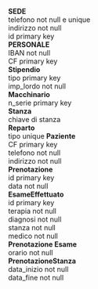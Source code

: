 **SEDE**  
telefono not null e unique  
indirizzo not null  
id primary key   
**PERSONALE**  
IBAN not null   
CF primary key  
**Stipendio**  
tipo primary key  
imp_lordo not null  
**Macchinario**  
n_serie primary key  
**Stanza**  
chiave di stanza  
**Reparto**  
tipo unique 
**Paziente**  
CF primary key  
telefono not null  
indirizzo not null  
**Prenotazione**  
id primary key  
data not null  
**EsameEffettuato**  
id primary key  
terapia not null  
diagnosi not null  
stanza not null  
medico not null  
**Prenotazione Esame**  
orario not null  
**PrenotazioneStanza**  
data_inizio not null  
data_fine not null  

